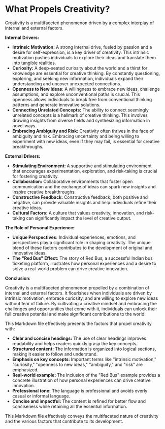 # What Propels Creativity?

Creativity is a multifaceted phenomenon driven by a complex interplay of internal and external factors.

**Internal Drivers:**

* **Intrinsic Motivation:** A strong internal drive, fueled by passion and a desire for self-expression, is a key driver of creativity. This intrinsic motivation pushes individuals to explore their ideas and translate them into tangible realities.
* **Curiosity:** A deep-seated curiosity about the world and a thirst for knowledge are essential for creative thinking. By constantly questioning, exploring, and seeking new information, individuals expand their understanding and uncover unexpected connections.
* **Openness to New Ideas:** A willingness to embrace new ideas, challenge assumptions, and explore unconventional paths is crucial. This openness allows individuals to break free from conventional thinking patterns and generate innovative solutions.
* **Connecting Unrelated Concepts:** The ability to connect seemingly unrelated concepts is a hallmark of creative thinking. This involves drawing insights from diverse fields and synthesizing information in novel ways.
* **Embracing Ambiguity and Risk:** Creativity often thrives in the face of ambiguity and risk. Embracing uncertainty and being willing to experiment with new ideas, even if they may fail, is essential for creative breakthroughs.

**External Drivers:**

* **Stimulating Environment:** A supportive and stimulating environment that encourages experimentation, exploration, and risk-taking is crucial for fostering creativity. 
* **Collaboration:** Collaborative environments that foster open communication and the exchange of ideas can spark new insights and inspire creative breakthroughs.
* **Constructive Feedback:** Constructive feedback, both positive and negative, can provide valuable insights and help individuals refine their creative ideas.
* **Cultural Factors:** A culture that values creativity, innovation, and risk-taking can significantly impact the level of creative output.

**The Role of Personal Experience:**

* **Unique Perspectives:** Individual experiences, emotions, and perspectives play a significant role in shaping creativity. The unique blend of these factors contributes to the development of original and innovative ideas. 
* **The "Red Bus" Effect:** The story of Red Bus, a successful Indian bus ticketing platform, illustrates how personal experiences and a desire to solve a real-world problem can drive creative innovation.

**Conclusion:**

Creativity is a multifaceted phenomenon propelled by a combination of internal and external factors. It flourishes when individuals are driven by intrinsic motivation, embrace curiosity, and are willing to explore new ideas without fear of failure. By cultivating a creative mindset and embracing the challenges and opportunities that come with it, individuals can unlock their full creative potential and make significant contributions to the world.

This Markdown file effectively presents the factors that propel creativity with:

*   **Clear and concise headings:** The use of clear headings improves readability and helps readers quickly grasp the key concepts.
*   **Structured content:** The information is organized into logical sections, making it easier to follow and understand.
*   **Emphasis on key concepts:** Important terms like "intrinsic motivation," "curiosity," "openness to new ideas," "ambiguity," and "risk" are emphasized.
*   **Real-world example:** The inclusion of the "Red Bus" example provides a concrete illustration of how personal experiences can drive creative innovation.
*   **Professional tone:** The language is professional and avoids overly casual or informal language.
*   **Concise and impactful:** The content is refined for better flow and conciseness while retaining all the essential information.

This Markdown file effectively conveys the multifaceted nature of creativity and the various factors that contribute to its development.
